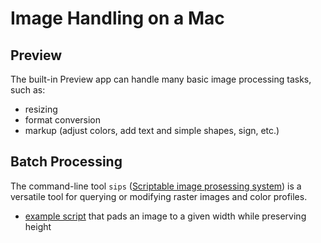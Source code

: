 # Image Handling on a Mac

## Preview

The built-in Preview app can handle many basic image processing tasks, such as:

- resizing
- format conversion
- markup (adjust colors, add text and simple shapes, sign, etc.)

## Batch Processing

The command-line tool `sips` ([Scriptable image prosessing system](https://ss64.com/osx/sips.html)) is a versatile tool for querying or modifying raster images and color profiles.

- [example script](scripts/img-pad-width.fish) that pads an image to a given width while preserving height
